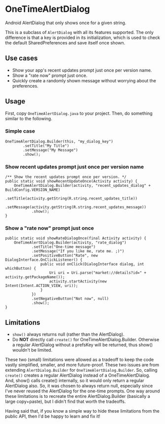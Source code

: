 # OneTimeAlertDialog
Android AlertDialog that only shows once for a given string.

This is a subclass of `AlertDialog` with all its features supported. The only difference is that a key is provided in its initialization, which is used to check the default SharedPreferences and save itself once shown.



## Use cases

- Show your app's recent updates prompt just once per version name.
- Show a "rate now" prompt just once.
- Quickly create a randomly shown message without worrying about the preferences.



## Usage
First, copy `OneTimeAlertDialog.java` to your project. Then, do something similar to the following.

### Simple case

    OneTimeAlertDialog.Builder(this, "my_dialog_key")
            .setTitle("My Title")
            .setMessage("My Message")
            .show();

### Show recent updates prompt just once per version name

    /** Show the recent updates prompt once per version. */
    public static void showRecentUpdateOnce(Activity activity) {
        OneTimeAlertDialog.Builder(activity, "recent_updates_dialog" + BuildConfig.VERSION_NAME)
                .setTitle(activity.getString(R.string.recent_updates_title))
                .setMessage(activity.getString(R.string.recent_updates_message))
                .show();
    }

### Show a "rate now" prompt just once

    public static void showRateDialogOnce(final Activity activity) {
        OneTimeAlertDialog.Builder(activity, "rate_dialog")
                .setTitle("One-time message")
                .setMessage("If you like me, rate me. ;)")
                .setPositiveButton("Rate", new DialogInterface.OnClickListener() {
                    public void onClick(DialogInterface dialog, int whichButton) {
                        Uri uri = Uri.parse("market://details?id=" + activity.getPackageName());
                        activity.startActivity(new Intent(Intent.ACTION_VIEW, uri));
                    }
                })
                .setNegativeButton("Not now", null)
                .show();
    }



## Limitations

- `show()` always returns null (rather than the AlertDialog).
- Do **NOT** directly call `create()` for OneTimeAlertDialog.Builder. Otherwise a regular AlertDialog without a prefsKey will be returned, thus show() wouldn't be limited.

These two (small) limitations were allowed as a tradeoff to keep the code vastly simplified, smaller, and more future-proof. These two issues are from extending `AlertDialog.Builder` for `OneTimeAlertDialog.Builder`. So, calling `create()` creates a regular AlertDialog instead of a OneTimeAlertDialog. And, show() calls create() internally, so it would only return a regular AlertDialog also. So, it was chosen to always return null, especially since I've never reused the AlertDialog for the one-time prompts. One way around these limitations is to recreate the entire AlertDialog.Builder (basically a large copy+paste), but I didn't find that worth the tradeoffs.

Having said that, if you know a simple way to hide these limitations from the public API, then I'd be happy to learn and fix it!
